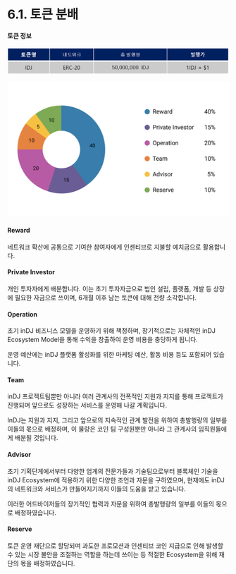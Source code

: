 # 6.1. 토큰 분배

#### 토큰 정보

![](<../.gitbook/assets/image (3) (1).png>)

![](<../.gitbook/assets/image (1) (1).png>)



#### Reward

네트워크 확산에 공통으로 기여한 참여자에게 인센티브로 지불할 예치금으로 활용합니다.

#### Private Investor

개인 투자자에게 배분합니다. 이는 초기 투자자금으로 법인 설립, 플랫폼, 개발 등 상장에 필요한 자금으로 쓰이며, 6개월 이후 남는 토큰에 대해 전량 소각합니다.

#### Operation

초기 inDJ 비즈니스 모델을 운영하기 위해 책정하며, 장기적으로는 자체적인  inDJ Ecosystem Model을 통해 수익을 창출하여 운영 비용을 충당하게 됩니다.&#x20;

운영 예산에는 inDJ 플랫폼 활성화를 위한 마케팅 예산, 활동 비용 등도 포함되어 있습니다.&#x20;

#### Team

inDJ 프로젝트팀뿐만 아니라 여러 관계사의 전폭적인 지원과 지지를 통해 프로젝트가 진행되며 앞으로도 성장하는 서비스를 운영해 나갈 계획입니다.&#x20;

InDJ는 지원과 지지, 그리고 앞으로의 지속적인 관계 발전을 위하여 총발행량의 일부를 이들의 몫으로 배정하며, 이 물량은 코인 팀 구성원뿐만 아니라 그 관계사의 임직원들에게 배분될 것입니다.

#### Advisor

초기 기획단계에서부터 다양한 업계의 전문가들과 기술팀으로부터 블록체인 기술을 inDJ Ecosystem에 적용하기 위한 다양한 조언과 자문을 구하였으며, 현재에도 inDJ의 네트워크와 서비스가 만들어지기까지 이들의 도움을 받고 있습니다.&#x20;

이러한 어드바이저들의 장기적인 협력과 자문을 위하여 총발행량의 일부를 이들의 몫으로 배정하였습니다.

#### Reserve

토큰 운영 재단으로 할당되며 과도한 프로모션과 인센티브 코인 지급으로 인해 발생할 수 있는 시장 불안을 조절하는 역할을 하는데 쓰이는 등 적절한 Ecosystem을 위해 재단의 몫을 배정하였습니다.
